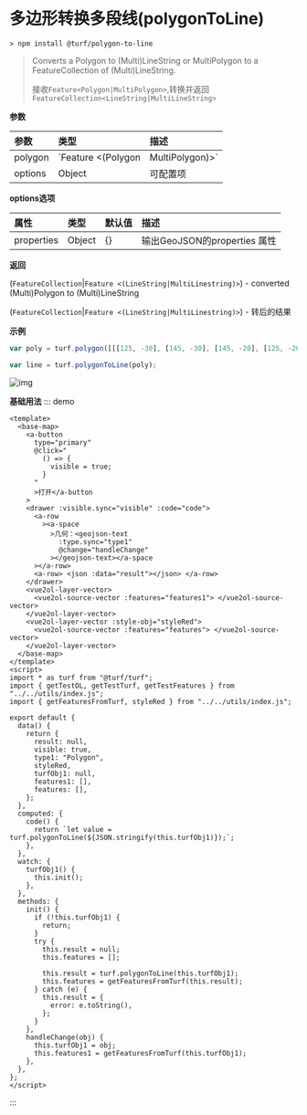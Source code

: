 # 多边形转换多段线(polygonToLine)

```
> npm install @turf/polygon-to-line
```

> Converts a Polygon to (Multi)LineString or MultiPolygon to a FeatureCollection of (Multi)LineString.
> 
> 接收`Feature<Polygon|MultiPolygon>`,转换并返回`FeatureCollection<LineString|MultiLineString>`

**参数**

| 参数    | 类型                               | 描述         |
| :------ | :--------------------------------- | :----------- |
| polygon | `Feature <(Polygon|MultiPolygon)>` | 需转换的要素 |
| options | Object                             | 可配置项     |

**options选项**

| 属性       | 类型   | 默认值 | 描述                         |
| :--------- | :----- | :----- | :--------------------------- |
| properties | Object | {}     | 输出GeoJSON的properties 属性 |

**返回**

(`FeatureCollection`|`Feature <(LineString|MultiLinestring)>`) - converted (Multi)Polygon to (Multi)LineString

(`FeatureCollection`|`Feature <(LineString|MultiLinestring)>`) - 转后的结果

**示例**

```js
var poly = turf.polygon([[[125, -30], [145, -30], [145, -20], [125, -20], [125, -30]]]);

var line = turf.polygonToLine(poly);
```

![img](https://pzy-images.oss-cn-hangzhou.aliyuncs.com/img/polygonToLine.54099e58.webp)


**基础用法**
::: demo

```vue
<template>
  <base-map>
    <a-button
      type="primary"
      @click="
        () => {
          visible = true;
        }
      "
      >打开</a-button
    >
    <drawer :visible.sync="visible" :code="code">
      <a-row
        ><a-space
          >几何：<geojson-text
            :type.sync="type1"
            @change="handleChange"
          ></geojson-text></a-space
      ></a-row>
      <a-row> <json :data="result"></json> </a-row>
    </drawer>
    <vue2ol-layer-vector>
      <vue2ol-source-vector :features="features1"> </vue2ol-source-vector>
    </vue2ol-layer-vector>
    <vue2ol-layer-vector :style-obj="styleRed">
      <vue2ol-source-vector :features="features"> </vue2ol-source-vector>
    </vue2ol-layer-vector>
  </base-map>
</template>
<script>
import * as turf from "@turf/turf";
import { getTestOL, getTestTurf, getTestFeatures } from "../../utils/index.js";
import { getFeaturesFromTurf, styleRed } from "../../utils/index.js";

export default {
  data() {
    return {
      result: null,
      visible: true,
      type1: "Polygon",
      styleRed,
      turfObj1: null,
      features1: [],
      features: [],
    };
  },
  computed: {
    code() {
      return `let value = turf.polygonToLine(${JSON.stringify(this.turfObj1)});`;
    },
  },
  watch: {
    turfObj1() {
      this.init();
    },
  },
  methods: {
    init() {
      if (!this.turfObj1) {
        return;
      }
      try {
        this.result = null;
        this.features = [];

        this.result = turf.polygonToLine(this.turfObj1);
        this.features = getFeaturesFromTurf(this.result);
      } catch (e) {
        this.result = {
          error: e.toString(),
        };
      }
    },
    handleChange(obj) {
      this.turfObj1 = obj;
      this.features1 = getFeaturesFromTurf(this.turfObj1);
    },
  },
};
</script>
```

:::